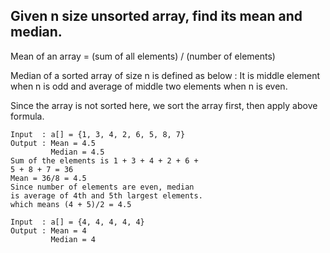 ## Given n size unsorted array, find its mean and median.

Mean of an array = (sum of all elements) /
                   (number of elements)

Median of a sorted array of size n is defined 
as below : 
It is middle element when n is odd and average
of middle two elements when n is even.

Since the array is not sorted here, we sort 
the array first, then apply above formula.

```
Input  : a[] = {1, 3, 4, 2, 6, 5, 8, 7}
Output : Mean = 4.5
         Median = 4.5
Sum of the elements is 1 + 3 + 4 + 2 + 6 + 
5 + 8 + 7 = 36
Mean = 36/8 = 4.5
Since number of elements are even, median
is average of 4th and 5th largest elements.
which means (4 + 5)/2 = 4.5

Input  : a[] = {4, 4, 4, 4, 4}
Output : Mean = 4
         Median = 4 
```
